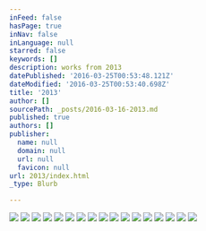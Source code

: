 ```yaml
---
inFeed: false
hasPage: true
inNav: false
inLanguage: null
starred: false
keywords: []
description: works from 2013
datePublished: '2016-03-25T00:53:48.121Z'
dateModified: '2016-03-25T00:53:40.698Z'
title: '2013'
author: []
sourcePath: _posts/2016-03-16-2013.md
published: true
authors: []
publisher:
  name: null
  domain: null
  url: null
  favicon: null
url: 2013/index.html
_type: Blurb

---
```

![](https://the-grid-user-content.s3-us-west-2.amazonaws.com/a6b1d10d-4bdf-49bf-ac88-6d25fcc4720d.jpg)
![](https://the-grid-user-content.s3-us-west-2.amazonaws.com/c0e2dd64-ba18-42fd-95c3-f1d1bbae6e74.jpg)
![](https://the-grid-user-content.s3-us-west-2.amazonaws.com/7ef722d9-bb0d-42c9-b463-551638b0f52a.jpg)
![](https://the-grid-user-content.s3-us-west-2.amazonaws.com/88d235b4-0453-4858-a137-7acdd2a89a52.jpg)
![](https://the-grid-user-content.s3-us-west-2.amazonaws.com/39e9f353-a13a-4c88-b541-b69585240718.jpg)
![](https://the-grid-user-content.s3-us-west-2.amazonaws.com/2fc5c6e3-6c1a-4f11-9048-f9fb32e8bcf8.jpg)
![](https://the-grid-user-content.s3-us-west-2.amazonaws.com/2e17278f-f409-46a0-a488-3db198702c16.jpg)
![](https://the-grid-user-content.s3-us-west-2.amazonaws.com/08e8b20c-64ba-4ef5-9160-e06dcd140bb5.jpg)
![](https://the-grid-user-content.s3-us-west-2.amazonaws.com/c39f3120-f47f-410b-beb0-709dccddd7d4.jpg)
![](https://the-grid-user-content.s3-us-west-2.amazonaws.com/b03185bd-419e-4453-9193-718a795c9959.jpg)
![](https://the-grid-user-content.s3-us-west-2.amazonaws.com/174f8263-93f3-43dd-a255-01711f296f18.jpg)
![](https://the-grid-user-content.s3-us-west-2.amazonaws.com/c57df185-4d52-444c-b6c3-55de07cf85b1.jpg)
![](https://the-grid-user-content.s3-us-west-2.amazonaws.com/63913b7a-7bef-40ff-9300-bff73105b158.jpg)
![](https://the-grid-user-content.s3-us-west-2.amazonaws.com/0688dc78-862d-4093-a0ef-103affc13afc.jpg)
![](https://the-grid-user-content.s3-us-west-2.amazonaws.com/2139cf40-cfe1-484f-8ef1-cee1ee6defc1.jpg)
![](https://the-grid-user-content.s3-us-west-2.amazonaws.com/92543288-36f6-4d13-8856-8a1abdef2c78.jpg)
![](https://the-grid-user-content.s3-us-west-2.amazonaws.com/5eb25656-0036-4b07-b67c-31e928947026.jpg)